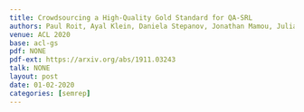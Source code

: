 ```yaml
---
title: Crowdsourcing a High-Quality Gold Standard for QA-SRL
authors: Paul Roit, Ayal Klein, Daniela Stepanov, Jonathan Mamou, Julian Michael, <b>Gabriel Stanovsky</b>, Luke Zettlemoyer, Ido Dagan
venue: ACL 2020
base: acl-gs
pdf: NONE
pdf-ext: https://arxiv.org/abs/1911.03243
talk: NONE
layout: post
date: 01-02-2020
categories: [semrep]
---
```

